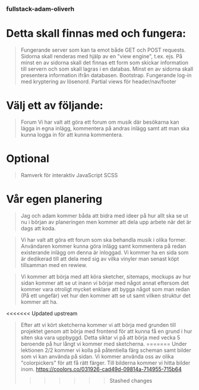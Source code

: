 ### fullstack-adam-oliverh

# Detta skall finnas med och fungera:
> Fungerande server som kan ta emot både GET och POST requests.
> Sidorna skall renderas med hjälp av en "view engine", t.ex. ejs.
> På minst en av sidorna skall det finnas ett form som skickar information till servern och som skall lagras i en databas.
> Minst en av sidorna skall presentera information ifrån databasen.
> Bootstrap.
> Fungerande log-in med kryptering av lösenord.
> Partial views för header/nav/footer

# Välj ett av följande:

> Forum
> Vi har valt att göra ett forum om musik där besökarna kan lägga in egna inlägg, kommentera på andras inlägg samt att man ska kunna logga in för att kunna kommentera.

# Optional
> Ramverk för interaktiv JavaScript 
> SCSS

# Vår egen planering

> Jag och adam kommer båda att bidra med ideer på hur allt ska se ut nu i början av planeringen men kommer att dela upp arbete när det är dags att koda.

> Vi har valt att göra ett forum som ska behandla musik i olika former. Användaren kommer kunna göra inlägg samt kommentera på redan existerande inlägg om denna är inloggad. Vi kommer ha en  sida som är dedikerad till att dela med sig av vilka vinyler man senast köpt tillsamman med en rewiew.

> Vi kommer att börja med att köra sketcher, sitemaps, mockups av hur sidan kommer att se ut inann vi börjar med något annat eftersom det kommer vara otroligt mycket enklare att bygga något som man redan (På ett ungefär) vet hur den kommer att se ut samt vilken struktur det kommer att ha.

<<<<<<< Updated upstream
> Efter att vi kört sketcherna kommer vi att börja med grunden till projektet genom att börja med frontend för att kunna få en grund i hur siten ska vara uppbyggd. Detta siktar vi på att börja med vecka 5 beroende på hur långt vi kommer med sketcherna.
=======
> Under lektionen 2/2 kommer vi kolla på påtentiella färg scheman samt bilder som vi kan använda på sidan. Vi kommer använda oss av olika "colorpickers" för att få rätt färger. Till bilderna kommer vi hitta bilder inom.
https://coolors.co/031926-cad49d-09814a-714955-715b64
>>>>>>> Stashed changes

> 